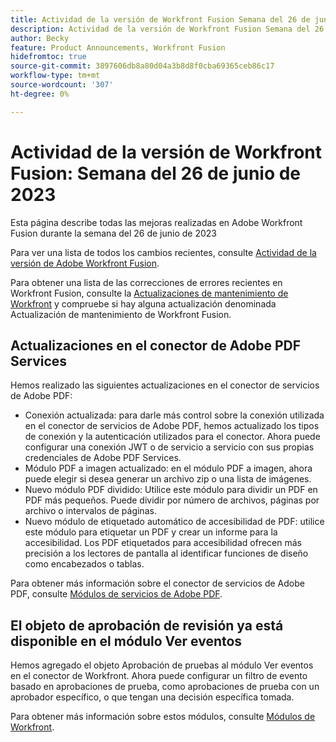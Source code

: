 ```yaml
---
title: Actividad de la versión de Workfront Fusion Semana del 26 de junio de 2023
description: Actividad de la versión de Workfront Fusion Semana del 26 de junio de 2023
author: Becky
feature: Product Announcements, Workfront Fusion
hidefromtoc: true
source-git-commit: 3897606db8a80d04a3b8d8f0cba69365ceb86c17
workflow-type: tm+mt
source-wordcount: '307'
ht-degree: 0%

---
```


# Actividad de la versión de Workfront Fusion: Semana del 26 de junio de 2023

Esta página describe todas las mejoras realizadas en Adobe Workfront Fusion durante la semana del 26 de junio de 2023

Para ver una lista de todos los cambios recientes, consulte [Actividad de la versión de Adobe Workfront Fusion](../../../product-announcements/product-releases/fusion-release-activity/fusion-release-activity.md).

Para obtener una lista de las correcciones de errores recientes en Workfront Fusion, consulte la [Actualizaciones de mantenimiento de Workfront](https://experienceleague.adobe.com/docs/workfront-known-issues/releases/current-updates.html) y compruebe si hay alguna actualización denominada Actualización de mantenimiento de Workfront Fusion.

## Actualizaciones en el conector de Adobe PDF Services

Hemos realizado las siguientes actualizaciones en el conector de servicios de Adobe PDF:

* Conexión actualizada: para darle más control sobre la conexión utilizada en el conector de servicios de Adobe PDF, hemos actualizado los tipos de conexión y la autenticación utilizados para el conector. Ahora puede configurar una conexión JWT o de servicio a servicio con sus propias credenciales de Adobe PDF Services.
* Módulo PDF a imagen actualizado: en el módulo PDF a imagen, ahora puede elegir si desea generar un archivo zip o una lista de imágenes.
* Nuevo módulo PDF dividido: Utilice este módulo para dividir un PDF en PDF más pequeños. Puede dividir por número de archivos, páginas por archivo o intervalos de páginas.
* Nuevo módulo de etiquetado automático de accesibilidad de PDF: utilice este módulo para etiquetar un PDF y crear un informe para la accesibilidad. Los PDF etiquetados para accesibilidad ofrecen más precisión a los lectores de pantalla al identificar funciones de diseño como encabezados o tablas.

Para obtener más información sobre el conector de servicios de Adobe PDF, consulte [Módulos de servicios de Adobe PDF](/help/quicksilver/workfront-fusion/apps-and-their-modules/pdf-modules.md).

## El objeto de aprobación de revisión ya está disponible en el módulo Ver eventos

Hemos agregado el objeto Aprobación de pruebas al módulo Ver eventos en el conector de Workfront. Ahora puede configurar un filtro de evento basado en aprobaciones de prueba, como aprobaciones de prueba con un aprobador específico, o que tengan una decisión específica tomada.

Para obtener más información sobre estos módulos, consulte [Módulos de Workfront](/help/quicksilver/workfront-fusion/apps-and-their-modules/workfront-modules.md#triggers).
